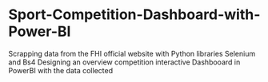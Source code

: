# Sport-Competition-Dashboard-with-Power-BI

Scrapping data from the FHI official website with Python libraries Selenium and Bs4 
Designing an overview competition interactive Dashbooard in PowerBI with the data collected
